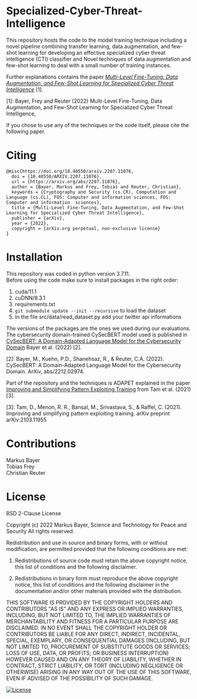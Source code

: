 # Specialized-Cyber-Threat-Intelligence

This repository hosts the code to the model training technique including a novel pipeline combining transfer learning, data augmentation, and few-shot learning for developing an effective specialized cyber threat intelligence (CTI) classifier and Novel techniques of data augmentation and few-shot learning to deal with a small number of training instances.

Further explanations contains the paper [*Multi-Level Fine-Tuning, Data Augmentation, and Few-Shot Learning for Specialized Cyber Threat Intelligence*](https://arxiv.org/abs/2207.11076) [1].

[1]: Bayer, Frey and Reuter (2022) Multi-Level Fine-Tuning, Data Augmentation, and Few-Shot Learning for Specialized Cyber Threat Intelligence,

If you chose to use any of the techniques or the code itself, please cite the following paper.

# Citing

```
@misc{https://doi.org/10.48550/arxiv.2207.11076,
  doi = {10.48550/ARXIV.2207.11076},
  url = {https://arxiv.org/abs/2207.11076},
  author = {Bayer, Markus and Frey, Tobias and Reuter, Christian},
  keywords = {Cryptography and Security (cs.CR), Computation and Language (cs.CL), FOS: Computer and information sciences, FOS: Computer and information  sciences},
  title = {Multi-Level Fine-Tuning, Data Augmentation, and Few-Shot Learning for Specialized Cyber Threat Intelligence},
  publisher = {arXiv},
  year = {2022},
  copyright = {arXiv.org perpetual, non-exclusive license}
}
```
# Installation

This repository was coded in python version 3.7.11.\
Before using the code make sure to install packages in the right order:
1. cuda/11.1
2. cuDNN/8.3.1
3. requirements.txt
4. `git submodule update --init --recursive` to load the dataset
5. In the file src/data/read_dataset.py add your twitter api informations

The versions of the packages are the ones we used during our evaluations.
The cybersecurity domain-trained CySecBERT model used is published in [CySecBERT: A Domain-Adapted Language Model for the Cybersecurity Domain](https://arxiv.org/abs/2212.02974) Bayer et al. (2022) [2].

[2]: Bayer, M., Kuehn, P.D., Shanehsaz, R., & Reuter, C.A. (2022). CySecBERT: A Domain-Adapted Language Model for the Cybersecurity Domain. ArXiv, abs/2212.02974.

Part of the repository and the techniques is ADAPET explained in the paper [Improving and Simplifying Pattern Exploiting Training](https://arxiv.org/abs/2103.11955) from Tam et al. (2021)[3].

[3]: Tam, D., Menon, R. R., Bansal, M., Srivastava, S., & Raffel, C. (2021). Improving and simplifying pattern exploiting training. arXiv preprint arXiv:2103.11955


# Contributions

Markus Bayer \
Tobias Frey \
Christian Reuter 

# License
BSD 2-Clause License

Copyright (c) 2022 Markus Bayer, Science and Technology for Peace and Security
All rights reserved.

Redistribution and use in source and binary forms, with or without
modification, are permitted provided that the following conditions are met:

1. Redistributions of source code must retain the above copyright notice, this
   list of conditions and the following disclaimer.

2. Redistributions in binary form must reproduce the above copyright notice,
   this list of conditions and the following disclaimer in the documentation
   and/or other materials provided with the distribution.

THIS SOFTWARE IS PROVIDED BY THE COPYRIGHT HOLDERS AND CONTRIBUTORS "AS IS"
AND ANY EXPRESS OR IMPLIED WARRANTIES, INCLUDING, BUT NOT LIMITED TO, THE
IMPLIED WARRANTIES OF MERCHANTABILITY AND FITNESS FOR A PARTICULAR PURPOSE ARE
DISCLAIMED. IN NO EVENT SHALL THE COPYRIGHT HOLDER OR CONTRIBUTORS BE LIABLE
FOR ANY DIRECT, INDIRECT, INCIDENTAL, SPECIAL, EXEMPLARY, OR CONSEQUENTIAL
DAMAGES (INCLUDING, BUT NOT LIMITED TO, PROCUREMENT OF SUBSTITUTE GOODS OR
SERVICES; LOSS OF USE, DATA, OR PROFITS; OR BUSINESS INTERRUPTION) HOWEVER
CAUSED AND ON ANY THEORY OF LIABILITY, WHETHER IN CONTRACT, STRICT LIABILITY,
OR TORT (INCLUDING NEGLIGENCE OR OTHERWISE) ARISING IN ANY WAY OUT OF THE USE
OF THIS SOFTWARE, EVEN IF ADVISED OF THE POSSIBILITY OF SUCH DAMAGE.

[![License](https://img.shields.io/badge/License-BSD_2--Clause-orange.svg)](https://opensource.org/licenses/BSD-2-Clause)
